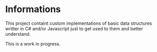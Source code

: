 # Informations
This project containt custom implementations of basic data structures writter in C# and/or Javascript just to get used to them and better understand.

This is a work in progress.
